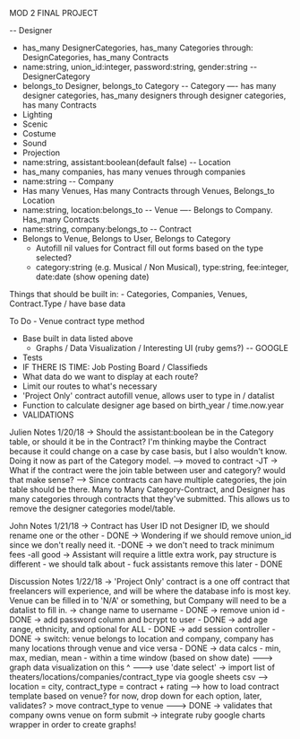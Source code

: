 MOD 2 FINAL PROJECT

-- Designer
  - has_many DesignerCategories, has_many Categories through: DesignCategories, has_many Contracts
  - name:string, union_id:integer, password:string, gender:string
-- DesignerCategory
  - belongs_to Designer, belongs_to Category
-- Category —- has many designer categories, has_many designers through designer categories, has many Contracts
  - Lighting
  - Scenic
  - Costume
  - Sound
  - Projection
  - name:string, assistant:boolean(default false)
-- Location
  - has_many companies, has many venues through companies
  -  name:string
-- Company
  - Has many Venues, Has many Contracts through Venues, Belongs_to Location
  - name:string, location:belongs_to
-- Venue —- Belongs to Company. Has_many Contracts
  - name:string, company:belongs_to
-- Contract
  - Belongs to Venue, Belongs to User, Belongs to Category
	- Autofill nil values for Contract fill out forms based on the type selected?
	- category:string (e.g. Musical / Non Musical), type:string, fee:integer, date:date (show opening date)


Things that should be built in:
	- Categories, Companies, Venues, Contract.Type / have base data

To Do
	- Venue contract type method
  - Base built in data listed above
	- Graphs / Data Visualization / Interesting UI (ruby gems?) -- GOOGLE
  - Tests
  - IF THERE IS TIME: Job Posting Board / Classifieds
  - What data do we want to display at each route?
  - Limit our routes to what's necessary
  - 'Project Only' contract autofill venue, allows user to type in / datalist
  - Function to calculate designer age based on birth_year / time.now.year
  - VALIDATIONS

  Julien Notes 1/20/18
  -> Should the assistant:boolean be in the Category table, or should it be in the Contract? I'm thinking maybe the Contract because it could change on a case by case basis, but I also wouldn't know. Doing it now as part of the Category model.
    --> moved to contract -JT
  -> What if the contract were the join table between user and category? would that make sense?
    --> Since contracts can have multiple categories, the join table should be there. Many to Many Category-Contract, and Designer has many categories through contracts that they've submitted. This allows us to remove the designer categories model/table.

  John Notes 1/21/18
  -> Contract has User ID not Designer ID, we should rename one or the other
    - DONE
  -> Wondering if we should remove union_id since we don't really need it.
    -DONE
  -> we don't need to track minimum fees
    -all good
  -> Assistant will require a little extra work, pay structure is different - we should talk about
    - fuck assistants remove this later
    - DONE

  Discussion Notes 1/22/18
  -> 'Project Only' contract is a one off contract that freelancers will experience, and will be where the database info is most key. Venue can be filled in to 'N/A' or something, but Company will need to be a datalist to fill in.
  -> change name to username
    - DONE
  -> remove union id
    - DONE
  -> add password column and bcrypt to user
    - DONE
  -> add age range, ethnicity, and optional for ALL
    - DONE
  -> add session controller
    - DONE
  -> switch: venue belongs to location and company, company has many locations through venue and vice versa
    - DONE
  -> data calcs
      - min, max, median, mean
      - within a time window (based on show date)
    ---> graph data visualization on this ^
    ---> use 'date select'
  -> import list of theaters/locations/companies/contract_type via google sheets csv
    --> location = city, contract_type = contract + rating
    --> how to load contract template based on venue? for now, drop down for each option, later, validates? > move contract_type to venue
    ---> DONE
  -> validates that company owns venue on form submit
  -> integrate ruby google charts wrapper in order to create graphs!
